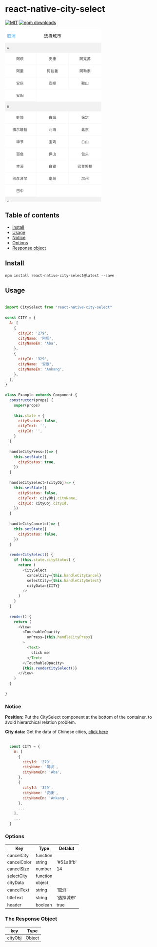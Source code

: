 # react-native-city-select
[![MIT](https://img.shields.io/dub/l/vibe-d.svg)](https://github.com/ryanyu104/react-native-city-select/blob/master/LICENSE.md)
[![npm downloads](https://img.shields.io/npm/dm/react-native-city-select.svg)](https://www.npmjs.com/package/react-native-city-select)

![ui](./ui.png)

## Table of contents
- [Install](#install)
- [Usage](#usage)
- [Notice](#notice)
- [Options](#options)
- [Response object](#the-response-object)

## Install

`npm install react-native-city-select@latest --save`

## Usage

```javascript

import CitySelect from "react-native-city-select"

const CITY = {
  A: [
    {
      cityId: '279',
      cityName: '阿坝',
      cityNameEn: 'Aba',
    },
    {
      cityId: '329',
      cityName: '安康',
      cityNameEn: 'Ankang',
    },
  ],
}

class Example extends Component {
  constructor(props) {
    super(props)

    this.state = {
      cityStatus: false,
      cityText: '',
      cityId: '',
    }
  }

  handleCityPress=()=> {
    this.setState({
      cityStatus: true,
    })
  }

  handleCitySelect=(cityObj)=> {
    this.setState({
      cityStatus: false,
      cityText: cityObj.cityName,
      cityId: cityObj.cityId,
    })
  }

  handleCityCancel=()=> {
    this.setState({
      cityStatus: false,
    })
  }

  renderCitySelect() {
    if (this.state.cityStatus) {
      return (
        <CitySelect
          cancelCity={this.handleCityCancel}
          selectCity={this.handleCitySelect}
          cityData={CITY}
        />
      )
    }
  }

  render() {
    return (
      <View>
        <TouchableOpacity
          onPress={this.handleCityPress}
        >
          <Text>
            click me!
          </Text>
        </TouchableOpacity>
        {this.renderCitySelect()}
      </View>
    )
  }

}

```

### Notice

<b>Position:</b> Put the CitySelect component at the bottom of the container, to avoid hierarchical relation problem.

<b>City data:</b> Get the data of Chinese cities, [click here](https://github.com/ryanyu104/react-native-city-select/blob/master/cityData.js)


```javascript

  const CITY = {
    A: [
      {
        cityId: '279',
        cityName: '阿坝',
        cityNameEn: 'Aba',
      },
      {
        cityId: '329',
        cityName: '安康',
        cityNameEn: 'Ankang',
      },
      ...
    ],
    ...
  }

```


### Options

Key | Type | Defalut
------ | ---- |  ----
cancelCity | function |
cancelColor | string | '#51a8fb'
cancelSize | number | 14
selectCity | function |
cityData | object |
cancelText | string | '取消'
titleText | string | '选择城市'
header | boolean | true


### The Response Object

key | Type
------  | ----------------------
cityObj | Object

